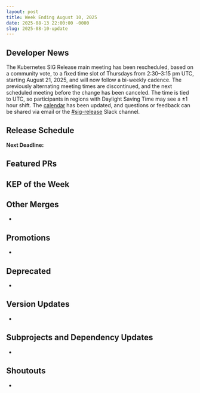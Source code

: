 ```yaml
---
layout: post
title: Week Ending August 10, 2025
date: 2025-08-13 22:00:00 -0000
slug: 2025-08-10-update
---
```


## Developer News

The Kubernetes SIG Release main meeting has been rescheduled, based on a community vote, to a fixed time slot of Thursdays from 2:30–3:15 pm UTC, starting August 21, 2025, and will now follow a bi-weekly cadence. The previously alternating meeting times are discontinued, and the next scheduled meeting before the change has been canceled. The time is tied to UTC, so participants in regions with Daylight Saving Time may see a ±1 hour shift. The [calendar](https://www.kubernetes.dev/resources/calendar/) has been updated, and questions or feedback can be shared via email or the [#sig-release](https://kubernetes.slack.com/archives/C2C40FMNF) Slack channel.


## Release Schedule

**Next Deadline:**


## Featured PRs


## KEP of the Week


## Other Merges

*

## Promotions

*

## Deprecated

*

## Version Updates

*

## Subprojects and Dependency Updates

*

## Shoutouts

*
